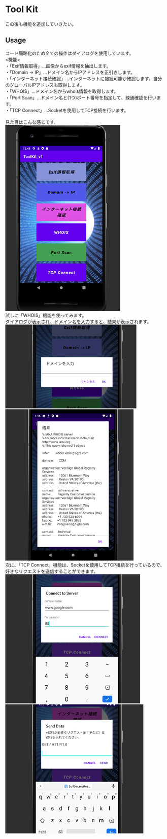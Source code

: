 # Tool Kit
この後も機能を追加していきたい。<br>

## Usage
コード簡略化のため全ての操作はダイアログを使用しています。<br>
<機能><br>
・「Exif情報取得」...画像からexif情報を抽出します。<br>
・「Domain -> IP」...ドメイン名からIPアドレスを正引きします。<br>
・「インターネット接続確認」...インターネットに接続可能か確認します。自分のグローバルIPアドレスも取得します。<br>
・「WHOIS」...ドメイン名からwhois情報を取得します。<br>
・「Port Scan」...ドメイン名と(1つ)ポート番号を指定して、疎通確認を行います。<br>
・「TCP Connect」...Socketを使用してTCP接続を行います。<br><br>
見た目はこんな感じです。<br>
![](images/1.png)
<br>
試しに「WHOIS」機能を使ってみます。<br>
ダイアログが表示され、ドメイン名を入力すると、結果が表示されます。<br>
![](images/2.png)![](images/3.png)
<br>
次に、「TCP Connect」機能は、Socketを使用してTCP接続を行っているので、<br>
好きなリクエストを送信することができます。<br>
![](images/4.png)![](images/5.png)
